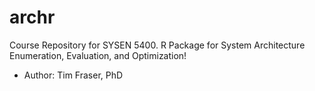 # archr
Course Repository for SYSEN 5400. R Package for System Architecture Enumeration, Evaluation, and Optimization!
- Author: Tim Fraser, PhD
